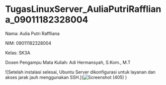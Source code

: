 # TugasLinuxServer_AuliaPutriRaffliana_09011182328004
Nama: Aulia Putri Raffliana

NIM: 09011182328004

Kelas: SK3A

Dosen Pengampu Mata Kuliah: Adi Hermansyah, S.Kom., M.T

![Setelah instalasi selesai, Ubuntu Server dikonfigurasi untuk layanan dan akses jarak jauh menggunakan SSH.](![Screenshot (405)](https://github.com/user-attachments/assets/4fd2d7fd-d7b0-4b0f-8e32-e77c4e8bd54c)
)
